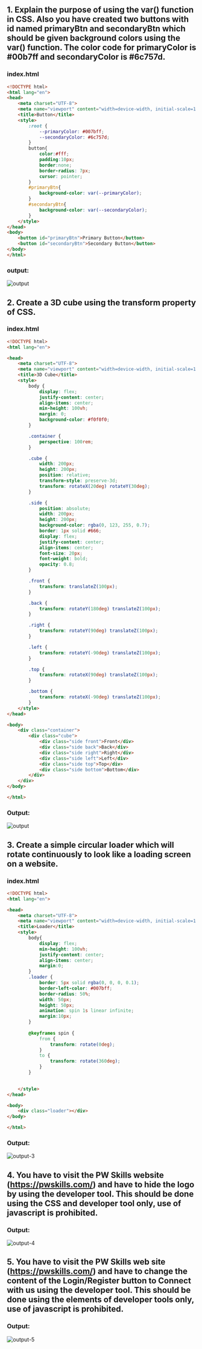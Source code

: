 ## 1. Explain the purpose of using the var() function in CSS. Also you have created two buttons with id named primaryBtn and secondaryBtn which should be given background colors using the var() function. The color code for primaryColor is #00b7ff and secondaryColor is #6c757d.
### index.html
```HTML
<!DOCTYPE html>
<html lang="en">
<head>
    <meta charset="UTF-8">
    <meta name="viewport" content="width=device-width, initial-scale=1.0">
    <title>Button</title>
    <style>
        :root {
            --primaryColor: #007bff;
            --secondaryColor: #6c757d;
        }
        button{
            color:#fff;
            padding:10px;
            border:none;
            border-radius: 7px;
            cursor: pointer;
        }
        #primaryBtn{
            background-color: var(--primaryColor);
        }
        #secondaryBtn{
            background-color: var(--secondaryColor);
        }
    </style>
</head>
<body>
    <button id="primaryBtn">Primary Button</button>
    <button id="secondaryBtn">Secondary Button</button>
</body>
</html>
```
### output:
![output](./Outputs/output-1.PNG)

## 2. Create a 3D cube using the transform property of CSS.
### index.html
```HTML
<!DOCTYPE html>
<html lang="en">

<head>
    <meta charset="UTF-8">
    <meta name="viewport" content="width=device-width, initial-scale=1.0">
    <title>3D Cube</title>
    <style>
        body {
            display: flex;
            justify-content: center;
            align-items: center;
            min-height: 100vh;
            margin: 0;
            background-color: #f0f0f0;
        }

        .container {
            perspective: 100rem;
        }

        .cube {
            width: 200px;
            height: 200px;
            position: relative;
            transform-style: preserve-3d;
            transform: rotateX(20deg) rotateY(30deg);
        }

        .side {
            position: absolute;
            width: 200px;
            height: 200px;
            background-color: rgba(0, 123, 255, 0.7);
            border: 1px solid #666;
            display: flex;
            justify-content: center;
            align-items: center;
            font-size: 20px;
            font-weight: bold;
            opacity: 0.8;
        }

        .front {
            transform: translateZ(100px);
        }

        .back {
            transform: rotateY(180deg) translateZ(100px);
        }

        .right {
            transform: rotateY(90deg) translateZ(100px);
        }

        .left {
            transform: rotateY(-90deg) translateZ(100px);
        }

        .top {
            transform: rotateX(90deg) translateZ(100px);
        }

        .bottom {
            transform: rotateX(-90deg) translateZ(100px);
        }
    </style>
</head>

<body>
    <div class="container">
        <div class="cube">
            <div class="side front">Front</div>
            <div class="side back">Back</div>
            <div class="side right">Right</div>
            <div class="side left">Left</div>
            <div class="side top">Top</div>
            <div class="side bottom">Bottom</div>
        </div>
    </div>
</body>

</html>
```
### Output:
![output](./Outputs/output-2.PNG)

## 3. Create a simple circular loader which will rotate continuously to look like a loading screen on a website.
### index.html
```HTML
<!DOCTYPE html>
<html lang="en">

<head>
    <meta charset="UTF-8">
    <meta name="viewport" content="width=device-width, initial-scale=1.0">
    <title>Loader</title>
    <style>
        body{
            display: flex;
            min-height: 100vh;
            justify-content: center;
            align-items: center;
            margin:0;
        }
        .loader {
            border: 5px solid rgba(0, 0, 0, 0.1);
            border-left-color: #007bff;
            border-radius: 50%;
            width: 50px;
            height: 50px;
            animation: spin 1s linear infinite;
            margin:10px;
        }
        
        @keyframes spin {
            from {
                transform: rotate(0deg);
            }
            to {
                transform: rotate(360deg);
            }
        }
        

    </style>
</head>

<body>
    <div class="loader"></div>
</body>

</html>
```
### Output:
![output-3](./Outputs/output-3.PNG)

## 4. You have to visit the PW Skills website (https://pwskills.com/) and have to hide the logo by using the developer tool. This should be done using the CSS and developer tool only, use of javascript is prohibited.

### Output:
![output-4](./Outputs/output-4.PNG)

## 5. You have to visit the PW Skills web site (https://pwskills.com/) and have to change the content of the Login/Register button to Connect with us using the developer tool. This should be done using the elements of developer tools only, use of javascript is prohibited.

### Output:
![output-5](./Outputs/output-5.PNG)
